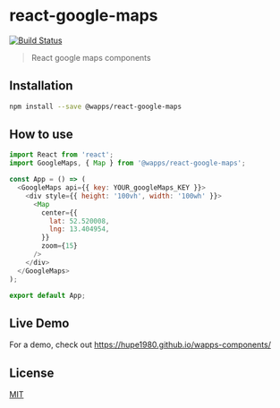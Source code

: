 # react-google-maps

[![Build Status](https://travis-ci.org/hupe1980/wapps-components.svg?branch=master)](https://travis-ci.org/hupe1980/wapps-components)

> React google maps components

## Installation

```bash
npm install --save @wapps/react-google-maps
```

## How to use

```js
import React from 'react';
import GoogleMaps, { Map } from '@wapps/react-google-maps';

const App = () => (
  <GoogleMaps api={{ key: YOUR_googleMaps_KEY }}>
    <div style={{ height: '100vh', width: '100wh' }}>
      <Map
        center={{
          lat: 52.520008,
          lng: 13.404954,
        }}
        zoom={15}
      />
    </div>
  </GoogleMaps>
);

export default App;
```

## Live Demo

For a demo, check out https://hupe1980.github.io/wapps-components/

## License

[MIT](../../LICENSE)
